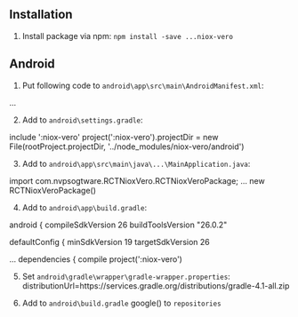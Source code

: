 ## Installation
1. Install package via npm: `npm install -save ...niox-vero`

## Android

1. Put following code to `android\app\src\main\AndroidManifest.xml`:

<uses-permission android:name="android.permission.BLUETOOTH" />
<uses-permission android:name="android.permission.BLUETOOTH_ADMIN" />
...
<uses-sdk
    android:minSdkVersion="19"
    android:targetSdkVersion="26" />

2. Add to `android\settings.gradle`:

include ':niox-vero'
project(':niox-vero').projectDir = new File(rootProject.projectDir, '../node_modules/niox-vero/android')

3. Add to `android\app\src\main\java\...\MainApplication.java`:

import com.nvpsogtware.RCTNioxVero.RCTNioxVeroPackage;
...
new RCTNioxVeroPackage()

4. Add to `android\app\build.gradle`:

android {
  compileSdkVersion 26
  buildToolsVersion "26.0.2"

  defaultConfig {
    minSdkVersion 19
    targetSdkVersion 26

...
dependencies {
    compile project(':niox-vero')

5. Set `android\gradle\wrapper\gradle-wrapper.properties`:
distributionUrl=https\://services.gradle.org/distributions/gradle-4.1-all.zip

6. Add to `android\build.gradle` google() to `repositories`
